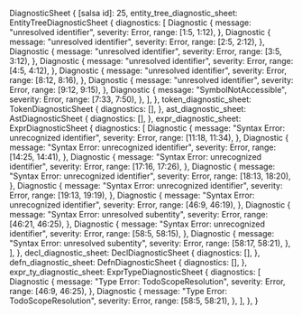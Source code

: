 DiagnosticSheet {
    [salsa id]: 25,
    entity_tree_diagnostic_sheet: EntityTreeDiagnosticSheet {
        diagnostics: [
            Diagnostic {
                message: "unresolved identifier",
                severity: Error,
                range: [1:5, 1:12),
            },
            Diagnostic {
                message: "unresolved identifier",
                severity: Error,
                range: [2:5, 2:12),
            },
            Diagnostic {
                message: "unresolved identifier",
                severity: Error,
                range: [3:5, 3:12),
            },
            Diagnostic {
                message: "unresolved identifier",
                severity: Error,
                range: [4:5, 4:12),
            },
            Diagnostic {
                message: "unresolved identifier",
                severity: Error,
                range: [8:12, 8:16),
            },
            Diagnostic {
                message: "unresolved identifier",
                severity: Error,
                range: [9:12, 9:15),
            },
            Diagnostic {
                message: "SymbolNotAccessible",
                severity: Error,
                range: [7:33, 7:50),
            },
        ],
    },
    token_diagnostic_sheet: TokenDiagnosticSheet {
        diagnostics: [],
    },
    ast_diagnostic_sheet: AstDiagnosticSheet {
        diagnostics: [],
    },
    expr_diagnostic_sheet: ExprDiagnosticSheet {
        diagnostics: [
            Diagnostic {
                message: "Syntax Error: unrecognized identifier",
                severity: Error,
                range: [11:18, 11:34),
            },
            Diagnostic {
                message: "Syntax Error: unrecognized identifier",
                severity: Error,
                range: [14:25, 14:41),
            },
            Diagnostic {
                message: "Syntax Error: unrecognized identifier",
                severity: Error,
                range: [17:16, 17:26),
            },
            Diagnostic {
                message: "Syntax Error: unrecognized identifier",
                severity: Error,
                range: [18:13, 18:20),
            },
            Diagnostic {
                message: "Syntax Error: unrecognized identifier",
                severity: Error,
                range: [19:13, 19:19),
            },
            Diagnostic {
                message: "Syntax Error: unrecognized identifier",
                severity: Error,
                range: [46:9, 46:19),
            },
            Diagnostic {
                message: "Syntax Error: unresolved subentity",
                severity: Error,
                range: [46:21, 46:25),
            },
            Diagnostic {
                message: "Syntax Error: unrecognized identifier",
                severity: Error,
                range: [58:5, 58:15),
            },
            Diagnostic {
                message: "Syntax Error: unresolved subentity",
                severity: Error,
                range: [58:17, 58:21),
            },
        ],
    },
    decl_diagnostic_sheet: DeclDiagnosticSheet {
        diagnostics: [],
    },
    defn_diagnostic_sheet: DefnDiagnosticSheet {
        diagnostics: [],
    },
    expr_ty_diagnostic_sheet: ExprTypeDiagnosticSheet {
        diagnostics: [
            Diagnostic {
                message: "Type Error: TodoScopeResolution",
                severity: Error,
                range: [46:9, 46:25),
            },
            Diagnostic {
                message: "Type Error: TodoScopeResolution",
                severity: Error,
                range: [58:5, 58:21),
            },
        ],
    },
}